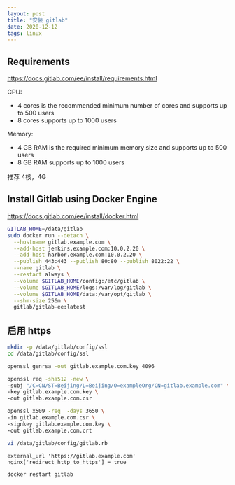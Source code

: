 ```yaml
---
layout: post
title: "安装 gitlab"
date: 2020-12-12
tags: linux
---
```


## Requirements

<https://docs.gitlab.com/ee/install/requirements.html>

CPU:

- 4 cores is the recommended minimum number of cores and supports up to 500 users
- 8 cores supports up to 1000 users

Memory:

- 4 GB RAM is the required minimum memory size and supports up to 500 users
- 8 GB RAM supports up to 1000 users

推荐 4核，4G


## Install Gitlab using Docker Engine

<https://docs.gitlab.com/ee/install/docker.html>

```bash
GITLAB_HOME=/data/gitlab
sudo docker run --detach \
  --hostname gitlab.example.com \
  --add-host jenkins.example.com:10.0.2.20 \
  --add-host harbor.example.com:10.0.2.20 \
  --publish 443:443 --publish 80:80 --publish 8022:22 \
  --name gitlab \
  --restart always \
  --volume $GITLAB_HOME/config:/etc/gitlab \
  --volume $GITLAB_HOME/logs:/var/log/gitlab \
  --volume $GITLAB_HOME/data:/var/opt/gitlab \
  --shm-size 256m \
  gitlab/gitlab-ee:latest
```

## 启用 https

```bash
mkdir -p /data/gitlab/config/ssl
cd /data/gitlab/config/ssl

openssl genrsa -out gitlab.example.com.key 4096

openssl req -sha512 -new \
-subj "/C=CN/ST=Beijing/L=Beijing/O=exampleOrg/CN=gitlab.example.com" \
-key gitlab.example.com.key \
-out gitlab.example.com.csr

openssl x509 -req  -days 3650 \
-in gitlab.example.com.csr \
-signkey gitlab.example.com.key \
-out gitlab.example.com.crt

vi /data/gitlab/config/gitlab.rb
```

```text
external_url 'https://gitlab.example.com'
nginx['redirect_http_to_https'] = true
```

```bash
docker restart gitlab
```

